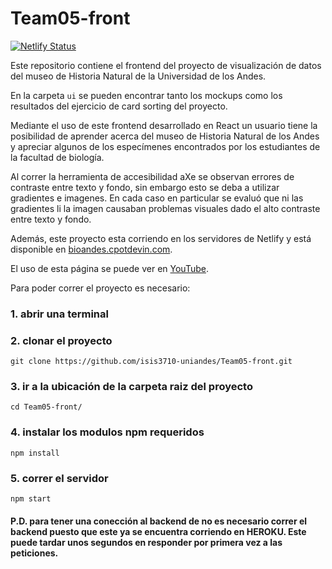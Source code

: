 # Team05-front

[![Netlify Status](https://api.netlify.com/api/v1/badges/11bb36d4-99d3-4086-996f-2ac6c978bbcc/deploy-status)](https://app.netlify.com/sites/sharp-kare-6fe0e6/deploys)

Este repositorio contiene el frontend del proyecto de visualización de datos del museo de Historia Natural de la Universidad de los Andes.

En la carpeta `ui` se pueden encontrar tanto los mockups como los resultados del ejercicio de card sorting del proyecto.

Mediante el uso de este frontend desarrollado en React un usuario tiene la posibilidad de aprender acerca del museo de Historia Natural de los Andes y apreciar algunos de los especímenes encontrados por los estudiantes de la facultad de biología.

Al correr la herramienta de accesibilidad aXe se observan errores de contraste entre texto y fondo, sin embargo esto se deba a utilizar gradientes e imagenes. En cada caso en particular se evaluó que ni las gradientes li la imagen causaban problemas visuales dado el alto contraste entre texto y fondo.

Además, este proyecto esta corriendo en los servidores de Netlify y está disponible en [bioandes.cpotdevin.com](https://bioandes.cpotdevin.com).

El uso de esta página se puede ver en [YouTube](https://youtu.be/NaL9INgXuEs).

Para poder correr el proyecto es necesario:

### 1. abrir una terminal
### 2. clonar el proyecto
~~~
git clone https://github.com/isis3710-uniandes/Team05-front.git
~~~
### 3. ir a la ubicación de la carpeta raiz del proyecto
~~~
cd Team05-front/
~~~
### 4. instalar los modulos npm requeridos
~~~
npm install
~~~
### 5. correr el servidor
~~~
npm start
~~~
#### P.D. para tener una conección al backend de no es necesario correr el backend puesto que este ya se encuentra corriendo en HEROKU. Este puede tardar unos segundos en responder por primera vez a las peticiones.